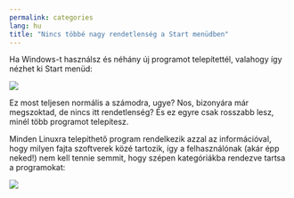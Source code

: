 ```yaml
---
permalink: categories
lang: hu
title: "Nincs többé nagy rendetlenség a Start menüdben"
---
```


Ha Windows-t használsz és néhány új programot telepítettél, valahogy így nézhet ki Start menüd:

<img src="Images/windows_7_start_menu.png">

Ez most teljesen normális a számodra, ugye? Nos, bizonyára már megszoktad, de nincs itt rendetlenség? És ez egyre csak rosszabb lesz, minél több programot telepítesz.

Minden Linuxra telepíthető program rendelkezik azzal az információval, hogy milyen fajta szoftverek közé tartozik, így a felhasználónak (akár épp neked!) nem kell tennie semmit, hogy szépen kategóriákba rendezve tartsa a programokat:

<img src="Images/categories_menu.png">




